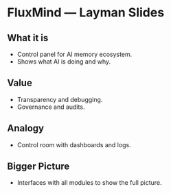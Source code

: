 # FluxMind — Layman Slides
## What it is
- Control panel for AI memory ecosystem.
- Shows what AI is doing and why.
## Value
- Transparency and debugging.
- Governance and audits.
## Analogy
- Control room with dashboards and logs.
## Bigger Picture
- Interfaces with all modules to show the full picture.
